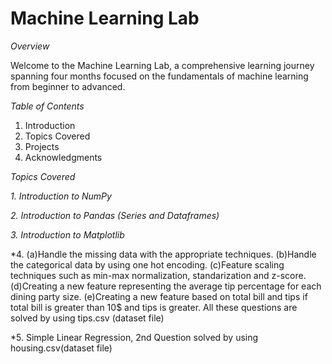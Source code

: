 # Machine Learning Lab 

_Overview_

Welcome to the Machine Learning Lab, a comprehensive learning journey spanning four months focused on the fundamentals of machine learning from beginner to advanced.

_Table of Contents_

1. Introduction
2. Topics Covered
3. Projects
4. Acknowledgments
   
*Topics Covered*

*1. Introduction to NumPy*

*2. Introduction to Pandas (Series and Dataframes)*

*3. Introduction to Matplotlib*

*4. (a)Handle the missing data with the appropriate techniques. (b)Handle the categorical data by using one hot encoding. (c)Feature scaling techniques such as min-max normalization, standarization and z-score. (d)Creating a new feature representing the average tip percentage for each dining party size. (e)Creating a new feature based on total bill and tips if total bill is greater than 10$ and tips is greater. All these questions are solved by using tips.csv (dataset file)

*5. Simple Linear Regression, 2nd Question solved by using housing.csv(dataset file)


